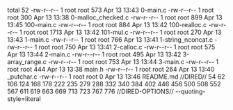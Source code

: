   total 52
  -rw-r--r-- 1 root root  573 Apr 13 13:43 0-main.c
  -rw-r--r-- 1 root root  300 Apr 13 13:38 0-malloc_checked.c
  -rw-r--r-- 1 root root  899 Apr 13 13:45 100-main.c
  -rw-r--r-- 1 root root  884 Apr 13 13:42 100-realloc.c
  -rw-r--r-- 1 root root 1713 Apr 13 13:42 101-mul.c
  -rw-r--r-- 1 root root  270 Apr 13 13:43 1-main.c
  -rw-r--r-- 1 root root  766 Apr 13 13:41 1-string_nconcat.c
  -rw-r--r-- 1 root root  750 Apr 13 13:41 2-calloc.c
  -rw-r--r-- 1 root root  575 Apr 13 13:44 2-main.c
  -rw-r--r-- 1 root root  495 Apr 13 13:42 3-array_range.c
  -rw-r--r-- 1 root root  753 Apr 13 13:44 3-main.c
  -rw-r--r-- 1 root root  444 Apr 13 13:38 main.h
  -rw-r--r-- 1 root root  264 Apr 13 13:40 _putchar.c
  -rw-r--r-- 1 root root    0 Apr 13 13:46 README.md
//DIRED// 54 62 106 124 168 178 222 235 279 288 332 340 384 402 446 456 500 508 552 567 611 619 663 669 713 723 767 776
//DIRED-OPTIONS// --quoting-style=literal
